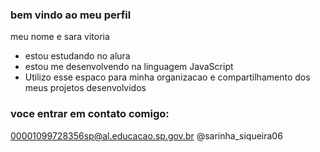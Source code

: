 ### bem vindo ao meu perfil

meu nome e sara vitoria 

- estou estudando no alura
- estou me desenvolvendo na linguagem JavaScript
- Utilizo esse espaco para minha organizacao e compartilhamento dos meus projetos desenvolvidos

### voce entrar em contato comigo:

00001099728356sp@al.educacao.sp.gov.br
@sarinha_siqueira06
